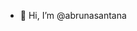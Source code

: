 - 👋 Hi, I’m @abrunasantana


<!---
abrunasantana/abrunasantana is a ✨ special ✨ repository because its `README.md` (this file) appears on your GitHub profile.
You can click the Preview link to take a look at your changes.
--->
